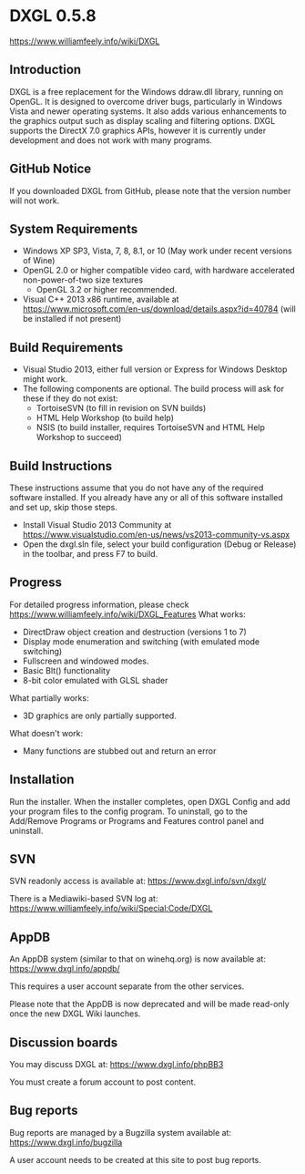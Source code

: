 # DXGL 0.5.8
https://www.williamfeely.info/wiki/DXGL

## Introduction
DXGL is a free replacement for the Windows ddraw.dll library, running on OpenGL. It is designed to overcome driver bugs, particularly in Windows Vista and newer operating systems. It also adds various enhancements to the graphics output such as display scaling and filtering options. DXGL supports the DirectX 7.0 graphics APIs, however it is currently under development and does not work with many programs.

## GitHub Notice
If you downloaded DXGL from GitHub, please note that the version number will not work.

## System Requirements

* Windows XP SP3, Vista, 7, 8, 8.1, or 10 (May work under recent versions of Wine)
* OpenGL 2.0 or higher compatible video card, with hardware accelerated non-power-of-two size textures
  * OpenGL 3.2 or higher recommended.
* Visual C++ 2013 x86 runtime, available at https://www.microsoft.com/en-us/download/details.aspx?id=40784 (will be installed if not present)

## Build Requirements
* Visual Studio 2013, either full version or Express for Windows Desktop might work.
* The following components are optional.  The build process will ask for these if they do not exist:
  * TortoiseSVN (to fill in revision on SVN builds)
  * HTML Help Workshop (to build help)
  * NSIS (to build installer, requires TortoiseSVN and HTML Help Workshop to succeed)

## Build Instructions
These instructions assume that you do not have any of the required software installed. If you already have any or all of this software installed and set up, skip those steps.
* Install Visual Studio 2013 Community at https://www.visualstudio.com/en-us/news/vs2013-community-vs.aspx
* Open the dxgl.sln file, select your build configuration (Debug or Release) in the toolbar, and press F7 to build.

## Progress
For detailed progress information, please check https://www.williamfeely.info/wiki/DXGL_Features
What works:
* DirectDraw object creation and destruction (versions 1 to 7)
* Display mode enumeration and switching (with emulated mode switching)
* Fullscreen and windowed modes.
* Basic Blt() functionality
* 8-bit color emulated with GLSL shader

What partially works:
* 3D graphics are only partially supported.

What doesn't work:
* Many functions are stubbed out and return an error

## Installation

Run the installer.  When the installer completes, open DXGL Config and add your program files to the config program.
To uninstall, go to the Add/Remove Programs or Programs and Features control panel and uninstall.

## SVN

SVN readonly access is available at:
https://www.dxgl.info/svn/dxgl/

There is a Mediawiki-based SVN log at:
https://www.williamfeely.info/wiki/Special:Code/DXGL

## AppDB

An AppDB system (similar to that on winehq.org) is now available at:
https://www.dxgl.info/appdb/

This requires a user account separate from the other services.

Please note that the AppDB is now deprecated and will be made read-only once the new DXGL Wiki launches.

## Discussion boards

You may discuss DXGL at:
https://www.dxgl.info/phpBB3

You must create a forum account to post content.


## Bug reports

Bug reports are managed by a Bugzilla system available at:
https://www.dxgl.info/bugzilla

A user account needs to be created at this site to post bug reports.
